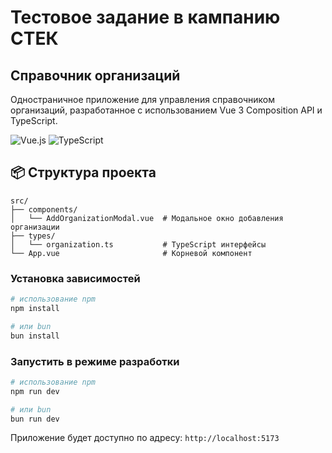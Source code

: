# Тестовое задание в кампанию СТЕК

## Справочник организаций

Одностраничное приложение для управления справочником организаций, разработанное с использованием Vue 3 Composition API и TypeScript.

![Vue.js](https://img.shields.io/badge/Vue.js-3.0-green.svg)
![TypeScript](https://img.shields.io/badge/TypeScript-4.x-blue.svg)

## 📦 Структура проекта

```
src/
├── components/
│   └── AddOrganizationModal.vue  # Модальное окно добавления организации
├── types/
│   └── organization.ts           # TypeScript интерфейсы
└── App.vue                       # Корневой компонент
```

### Установка зависимостей

```bash
# использование npm
npm install

# или bun
bun install
```

### Запустить в режиме разработки

```bash
# использование npm
npm run dev

# или bun
bun run dev
```

Приложение будет доступно по адресу: `http://localhost:5173`

